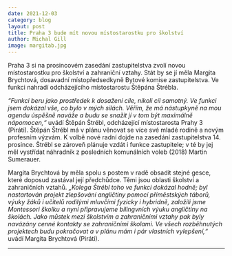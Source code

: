```yaml
---
date: 2021-12-03
category: blog
layout: post
title: Praha 3 bude mít novou místostarostku pro školství
author: Michal Gill
image: margitab.jpg
---
```


Praha 3 si na prosincovém zasedání zastupitelstva zvolí novou místostarostku pro školství a zahraniční vztahy. Stát by se jí měla Margita Brychtová, dosavadní místopředsedkyně Bytové komise zastupitelstva. Ve funkci nahradí odcházejícího místostarostu Štěpána Štrébla.

*“Funkci beru jako prostředek k dosažení cíle, nikoli cíl samotný. Ve funkci jsem dokázal vše, co bylo v mých silách. Věřím, že má nástupkyně na mou agendu úspěšně naváže a budu se snažit jí v tom být maximálně nápomocen,“* uvádí Štěpán Štrébl, odcházející místostarosta Prahy 3 (Piráti). Štěpán Štrébl má v plánu věnovat se více své mladé rodině a novým profesním výzvám. K volbě nové radní dojde na zasedání zastupitelstva 14. prosince. Štrébl se zároveň plánuje vzdát i funkce zastupitele; v té by jej měl vystřídat náhradník z posledních komunálních voleb (2018) Martin Sumerauer.

Margita Brychtová by měla spolu s postem v radě obsadit stejné gesce, které doposud zastával její předchůdce. Těmi jsou oblasti školství a zahraničních vztahů. *„Kolega Štrébl toho ve funkci dokázal hodně; byl nastartován projekt zlepšování angličtiny pomocí příměstských táborů, výuky žáků i učitelů rodilými mluvčími fyzicky i hybridně, založili jsme Montessori školku a nyní připravujeme bilingvních výuku angličtiny na školách. Jako můstek mezi školstvím a zahraničními vztahy pak byly navázány cenné kontakty se zahraničními školami. Ve všech rozběhnutých projektech budu pokračovat a v plánu mám i pár vlastních vylepšení,“* uvádí Margita Brychtová (Piráti). 

- - -
